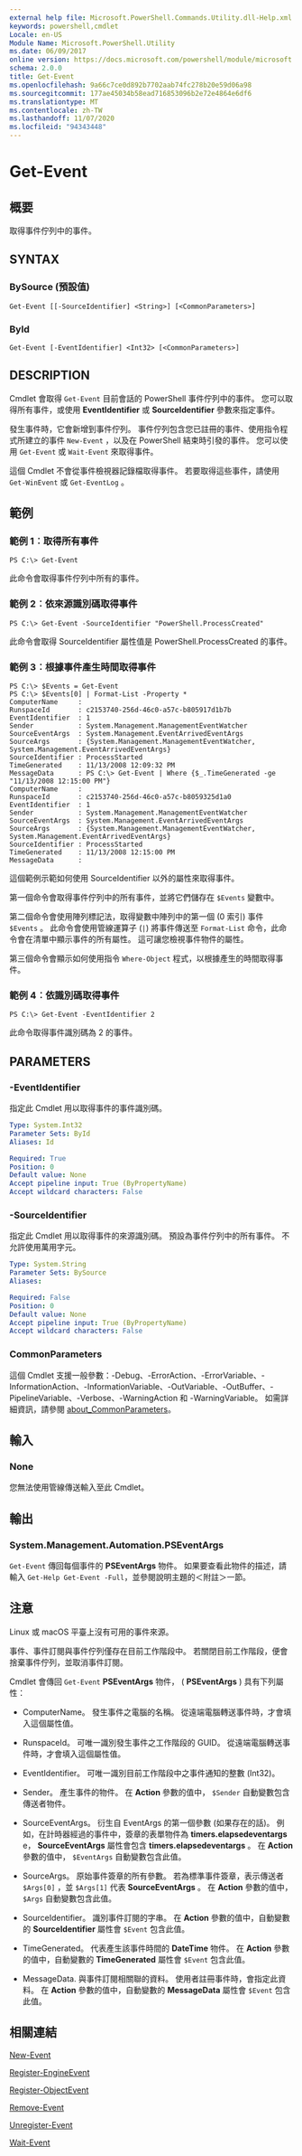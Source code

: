 ```yaml
---
external help file: Microsoft.PowerShell.Commands.Utility.dll-Help.xml
keywords: powershell,cmdlet
Locale: en-US
Module Name: Microsoft.PowerShell.Utility
ms.date: 06/09/2017
online version: https://docs.microsoft.com/powershell/module/microsoft.powershell.utility/get-event?view=powershell-6&WT.mc_id=ps-gethelp
schema: 2.0.0
title: Get-Event
ms.openlocfilehash: 9a66c7ce0d892b7702aab74fc278b20e59d06a98
ms.sourcegitcommit: 177ae45034b58ead716853096b2e72e4864e6df6
ms.translationtype: MT
ms.contentlocale: zh-TW
ms.lasthandoff: 11/07/2020
ms.locfileid: "94343448"
---
```

# Get-Event

## 概要
取得事件佇列中的事件。

## SYNTAX

### BySource (預設值)

```
Get-Event [[-SourceIdentifier] <String>] [<CommonParameters>]
```

### ById

```
Get-Event [-EventIdentifier] <Int32> [<CommonParameters>]
```

## DESCRIPTION

Cmdlet 會取得 `Get-Event` 目前會話的 PowerShell 事件佇列中的事件。 您可以取得所有事件，或使用 **EventIdentifier** 或 **SourceIdentifier** 參數來指定事件。

發生事件時，它會新增到事件佇列。 事件佇列包含您已註冊的事件、使用指令程式所建立的事件 `New-Event` ，以及在 PowerShell 結束時引發的事件。 您可以使用 `Get-Event` 或 `Wait-Event` 來取得事件。

這個 Cmdlet 不會從事件檢視器記錄檔取得事件。 若要取得這些事件，請使用 `Get-WinEvent` 或 `Get-EventLog` 。

## 範例

### 範例 1︰取得所有事件

```
PS C:\> Get-Event
```

此命令會取得事件佇列中所有的事件。

### 範例 2︰依來源識別碼取得事件

```
PS C:\> Get-Event -SourceIdentifier "PowerShell.ProcessCreated"
```

此命令會取得 SourceIdentifier 屬性值是 PowerShell.ProcessCreated 的事件。

### 範例 3︰根據事件產生時間取得事件

```
PS C:\> $Events = Get-Event
PS C:\> $Events[0] | Format-List -Property *
ComputerName     :
RunspaceId       : c2153740-256d-46c0-a57c-b805917d1b7b
EventIdentifier  : 1
Sender           : System.Management.ManagementEventWatcher
SourceEventArgs  : System.Management.EventArrivedEventArgs
SourceArgs       : {System.Management.ManagementEventWatcher, System.Management.EventArrivedEventArgs}
SourceIdentifier : ProcessStarted
TimeGenerated    : 11/13/2008 12:09:32 PM
MessageData      : PS C:\> Get-Event | Where {$_.TimeGenerated -ge "11/13/2008 12:15:00 PM"}
ComputerName     :
RunspaceId       : c2153740-256d-46c0-a57c-b8059325d1a0
EventIdentifier  : 1
Sender           : System.Management.ManagementEventWatcher
SourceEventArgs  : System.Management.EventArrivedEventArgs
SourceArgs       : {System.Management.ManagementEventWatcher, System.Management.EventArrivedEventArgs}
SourceIdentifier : ProcessStarted
TimeGenerated    : 11/13/2008 12:15:00 PM
MessageData      :
```

這個範例示範如何使用 SourceIdentifier 以外的屬性來取得事件。

第一個命令會取得事件佇列中的所有事件，並將它們儲存在 `$Events` 變數中。

第二個命令會使用陣列標記法，取得變數中陣列中的第一個 (0 索引) 事件 `$Events` 。 此命令會使用管線運算子 (`|`) 將事件傳送至 `Format-List` 命令，此命令會在清單中顯示事件的所有屬性。 這可讓您檢視事件物件的屬性。

第三個命令會顯示如何使用指令 `Where-Object` 程式，以根據產生的時間取得事件。

### 範例 4︰依識別碼取得事件

```
PS C:\> Get-Event -EventIdentifier 2
```

此命令取得事件識別碼為 2 的事件。

## PARAMETERS

### -EventIdentifier

指定此 Cmdlet 用以取得事件的事件識別碼。

```yaml
Type: System.Int32
Parameter Sets: ById
Aliases: Id

Required: True
Position: 0
Default value: None
Accept pipeline input: True (ByPropertyName)
Accept wildcard characters: False
```

### -SourceIdentifier

指定此 Cmdlet 用以取得事件的來源識別碼。 預設為事件佇列中的所有事件。 不允許使用萬用字元。

```yaml
Type: System.String
Parameter Sets: BySource
Aliases:

Required: False
Position: 0
Default value: None
Accept pipeline input: True (ByPropertyName)
Accept wildcard characters: False
```

### CommonParameters

這個 Cmdlet 支援一般參數：-Debug、-ErrorAction、-ErrorVariable、-InformationAction、-InformationVariable、-OutVariable、-OutBuffer、-PipelineVariable、-Verbose、-WarningAction 和 -WarningVariable。 如需詳細資訊，請參閱 [about_CommonParameters](https://go.microsoft.com/fwlink/?LinkID=113216)。

## 輸入

### None

您無法使用管線傳送輸入至此 Cmdlet。

## 輸出

### System.Management.Automation.PSEventArgs

`Get-Event` 傳回每個事件的 **PSEventArgs** 物件。 如果要查看此物件的描述，請輸入 `Get-Help Get-Event -Full`，並參閱說明主題的＜附註＞一節。

## 注意

Linux 或 macOS 平臺上沒有可用的事件來源。

事件、事件訂閱與事件佇列僅存在目前工作階段中。 若關閉目前工作階段，便會捨棄事件佇列，並取消事件訂閱。

Cmdlet 會傳回 `Get-Event` **PSEventArgs** 物件， ( **PSEventArgs** ) 具有下列屬性：

- ComputerName。 發生事件之電腦的名稱。 從遠端電腦轉送事件時，才會填入這個屬性值。

- RunspaceId。 可唯一識別發生事件之工作階段的 GUID。 從遠端電腦轉送事件時，才會填入這個屬性值。

- EventIdentifier。 可唯一識別目前工作階段中之事件通知的整數 (Int32)。

- Sender。 產生事件的物件。 在 **Action** 參數的值中， `$Sender` 自動變數包含傳送者物件。

- SourceEventArgs。 衍生自 EventArgs 的第一個參數 (如果存在的話)。 例如，在計時器經過的事件中，簽章的表單物件為 **timers.elapsedeventargs** e， **SourceEventArgs** 屬性會包含 **timers.elapsedeventargs** 。 在 **Action** 參數的值中， `$EventArgs` 自動變數包含此值。

- SourceArgs。 原始事件簽章的所有參數。 若為標準事件簽章，表示傳送者 `$Args[0]` ，並 `$Args[1]` 代表 **SourceEventArgs** 。 在 **Action** 參數的值中， `$Args` 自動變數包含此值。

- SourceIdentifier。 識別事件訂閱的字串。 在 **Action** 參數的值中，自動變數的 **SourceIdentifier** 屬性會 `$Event` 包含此值。

- TimeGenerated。 代表產生該事件時間的 **DateTime** 物件。
  在 **Action** 參數的值中，自動變數的 **TimeGenerated** 屬性會 `$Event` 包含此值。

- MessageData. 與事件訂閱相關聯的資料。 使用者註冊事件時，會指定此資料。 在 **Action** 參數的值中，自動變數的 **MessageData** 屬性會 `$Event` 包含此值。

## 相關連結

[New-Event](New-Event.md)

[Register-EngineEvent](Register-EngineEvent.md)

[Register-ObjectEvent](Register-ObjectEvent.md)

[Remove-Event](Remove-Event.md)

[Unregister-Event](Unregister-Event.md)

[Wait-Event](Wait-Event.md)

